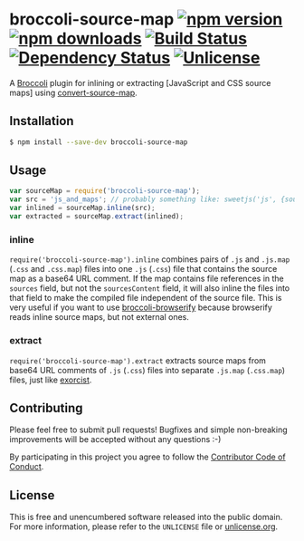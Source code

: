 # broccoli-source-map [![npm version](https://img.shields.io/npm/v/broccoli-source-map.svg?style=flat)](https://www.npmjs.org/package/broccoli-source-map) [![npm downloads](https://img.shields.io/npm/dm/broccoli-source-map.svg?style=flat)](https://www.npmjs.org/package/broccoli-source-map) [![Build Status](https://img.shields.io/travis/myfreeweb/broccoli-source-map.svg?style=flat)](https://travis-ci.org/myfreeweb/broccoli-source-map) [![Dependency Status](https://img.shields.io/gemnasium/myfreeweb/broccoli-source-map.svg?style=flat)](https://gemnasium.com/myfreeweb/broccoli-source-map) [![Unlicense](https://img.shields.io/badge/un-license-green.svg?style=flat)](http://unlicense.org)

A [Broccoli] plugin for inlining or extracting [JavaScript and CSS source maps] using [convert-source-map].

[Broccoli]: https://github.com/broccolijs/broccoli
[JavaScript source maps]: http://www.html5rocks.com/en/tutorials/developertools/sourcemaps/
[convert-source-map]: https://www.npmjs.org/package/convert-source-map

## Installation

```bash
$ npm install --save-dev broccoli-source-map
```

## Usage

```js
var sourceMap = require('broccoli-source-map');
var src = 'js_and_maps'; // probably something like: sweetjs('js', {sourceMap: true, readableNames: true});
var inlined = sourceMap.inline(src);
var extracted = sourceMap.extract(inlined);
```

### inline

`require('broccoli-source-map').inline` combines pairs of `.js` and `.js.map` (`.css` and `.css.map`) files into one `.js` (`.css`) file that contains the source map as a base64 URL comment.
If the map contains file references in the `sources` field, but not the `sourcesContent` field, it will also inline the files into that field to make the compiled file independent of the source file.
This is very useful if you want to use [broccoli-browserify] because browserify reads inline source maps, but not external ones.

[broccoli-browserify]: https://github.com/gingerhendrix/broccoli-browserify

### extract

`require('broccoli-source-map').extract` extracts source maps from base64 URL comments of `.js` (`.css`) files into separate `.js.map` (`.css.map`) files, just like [exorcist].

[exorcist]: https://github.com/thlorenz/exorcist

## Contributing

Please feel free to submit pull requests!
Bugfixes and simple non-breaking improvements will be accepted without any questions :-)

By participating in this project you agree to follow the [Contributor Code of Conduct](http://contributor-covenant.org/version/1/1/0/).

## License

This is free and unencumbered software released into the public domain.  
For more information, please refer to the `UNLICENSE` file or [unlicense.org](http://unlicense.org).
